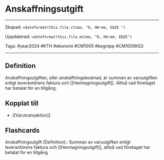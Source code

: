 # Anskaffningsutgift

---
Skapad: `=dateformat(this.file.ctime, "D, HH:mm, EEEE ")`

Uppdaterad: `=dateformat(this.file.mtime, "D, HH:mm, EEEE")`

Tags: #year2024 #KTH #ekonomi #CM1005 #begrepp #CM1005KS3

---

## Definition

Anskaffningsutgiften, eller anskaffningskostnad, är summan av varuutgiften enligt leverantörens faktura och [[Hemtagningsutgift]]. Alltså vad företaget har betalat för en tillgång.

## Kopplat till

- [[Varutransaktion]]

## Flashcards

Anskaffningsutgift (Definition):: Summan av varuutgiften enligt leverantörens faktura och [[Hemtagningsutgift]], alltså vad företaget har betalat för en tillgång
<!--SR:!2024-03-21,26,270-->
